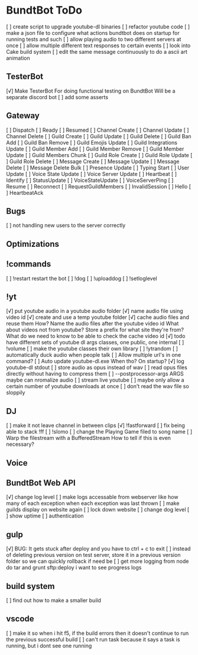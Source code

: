 # BundtBot ToDo

[ ] create script to upgrade youtube-dl binaries
[ ] refactor youtube code
[ ] make a json file to configure what actions bundtbot does on startup
  for running tests and such
[ ] allow playing audio to two different servers at once
[ ] allow multiple different text responses to certain events
[ ] look into Cake build system
[ ] edit the same message continuously to do a ascii art animation

## TesterBot

[√] Make TesterBot
  For doing functional testing on BundtBot
  Will be a separate discord bot
[ ] add some asserts

## Gateway

[ ] Dispatch
  [ ] Ready
  [ ] Resumed
  [ ] Channel Create
  [ ] Channel Update
  [ ] Channel Delete
  [ ] Guild Create
  [ ] Guild Update
  [ ] Guild Delete
  [ ] Guild Ban Add
  [ ] Guild Ban Remove
  [ ] Guild Emojis Update
  [ ] Guild Integrations Update
  [ ] Guild Member Add
  [ ] Guild Member Remove
  [ ] Guild Member Update
  [ ] Guild Members Chunk
  [ ] Guild Role Create
  [ ] Guild Role Update
  [ ] Guild Role Delete
  [ ] Message Create
  [ ] Message Update
  [ ] Message Delete
  [ ] Message Delete Bulk
  [ ] Presence Update
  [ ] Typing Start
  [ ] User Update
  [ ] Voice State Update
  [ ] Voice Server Update
[ ] Heartbeat
[ ] Identify
[ ] StatusUpdate
[ ] VoiceStateUpdate
[ ] VoiceServerPing
[ ] Resume
[ ] Reconnect
[ ] RequestGuildMembers
[ ] InvalidSession
[ ] Hello
[ ] HeartbeatAck

## Bugs

[ ] not handling new users to the server correctly

## Optimizations

## !commands

[ ] !restart
  restart the bot
[ ] !dog
[ ] !uploaddog
[ ] !setloglevel

## !yt

[√] put youtube audio in a youtube audio folder
[√] name audio file using video id
[√] create and use a temp youtube folder
[√] cache audio files and reuse them
  How?
    Name the audio files after the youtube video id
    What about videos not from youtube?
    Store a prefix for what site they're from?
  What do we need to know to be able to check the cache
    video id
[√] todo have different sets of youtube dl args classes, one public, one internal
[ ] !volume
[ ] make the youtube classes their own library
[ ] !ytrandom
[ ] automatically duck audio when people talk
[ ] Allow multiple url's in one command?
[ ] Auto update youtube-dl.exe
  When tho? On startup?
[√] log youtube-dl stdout
[ ] store audio as opus instead of wav
[ ] read opus files directly without having to compress them
[ ] --postprocessor-args ARGS
  maybe can nromalize audio
[ ] stream live youtube
[ ] maybe only allow a certain number of youtube downloads at once
[ ] don't read the wav file so sloppily

## DJ

[ ] make it not leave channel in between clips
[√] !fastforward
  [ ] fix being able to stack !ff
[ ] !slomo
[ ] change the Playing Game filed to song name
[ ] Warp the filestream with a BufferedStream
  How to tell if this is even necessary?

## Voice

## BundtBot Web API

[√] change log level
[ ] make logs accessable from webserver
  like how many of each exception
  when each exception was last thrown
[ ] make guilds display on website again
[ ] lock down website
[ ] change dog level
[ ] show uptime
[ ] authentication

## gulp

[√] BUG: It gets stuck after deploy and you have to ctrl + c to exit
[ ] instead of deleting previous version on test server, store it in a previous version folder so we can quickly rollback if need be
[ ] get more logging from node do tar and grunt sftp:deploy
  i want to see progress logs

## build system

[ ] find out how to make a smaller build

## vscode

[ ] make it so when i hit f5, if the build errors then it doesn't continue to run the previous successful build
[ ] can't run task because it says a task is running, but i dont see one running